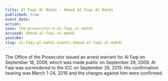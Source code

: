 ```yaml
---
title: Al Faqi Al Mahdi - Ahmad Al Faqi Al Mahdi
published: true
event_date:
action:
case: the-prosecutor-v-al-faqi-al-mahdi
accused: ahmad-al-faqi-al-mahdi
youtube:
slug: al-faqi-al-mahdi-events-ahmad-al-faqi-al-mahdi
---
```



The Office of the Prosecutor issued an arrest warrant for Al Faqi on September 18, 2009, which was made public on September 28, 2009. Al Faqi was surrendered to the ICC on September 26, 2015. His confirmation hearing was March 1-24, 2016 and the charges against him were confirmed.